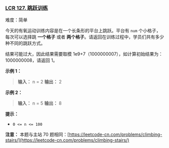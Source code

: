 ### [LCR 127. 跳跃训练](https://leetcode.cn/problems/qing-wa-tiao-tai-jie-wen-ti-lcof/)

难度：简单

今天的有氧运动训练内容是在一个长条形的平台上跳跃。平台有 `num` 个小格子，每次可以选择跳 **一个格子** 或者 **两个格子**。请返回在训练过程中，学员们共有多少种不同的跳跃方式。

结果可能过大，因此结果需要取模 1e9+7（1000000007），如计算初始结果为：1000000008，请返回 1。

**示例 1：**

> **输入：** n = 2
> **输出：** 2

**示例 2：**

> **输入：** n = 5
> **输出：** 8

**提示：**

- `0 <= n <= 100`

**注意：** 本题与主站 70 题相同：[https://leetcode-cn.com/problems/climbing-stairs/](https://leetcode-cn.com/problems/climbing-stairs/)

